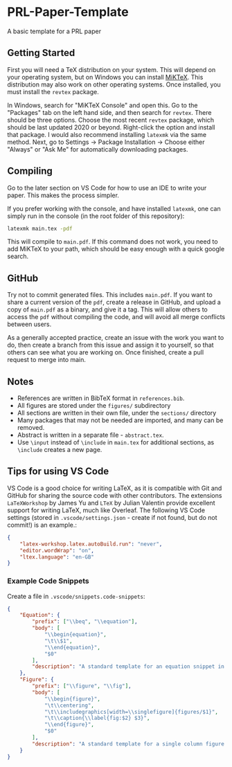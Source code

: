 # PRL-Paper-Template
A basic template for a PRL paper

## Getting Started

First you will need a TeX distribution on your system. This will depend on your operating system, but on Windows you can install [MiKTeX](https://miktex.org/). This distribution may also work on other operating systems. Once installed, you must install the `revtex` package. 

In Windows, search for "MiKTeX Console" and open this. Go to the "Packages" tab on the left hand side, and then search for `revtex`. There should be three options. Choose the most recent `revtex` package, which should be last updated 2020 or beyond. Right-click the option and install that package. I would also recommend installing `latexmk` via the same method. Next, go to Settings -> Package Installation -> Choose either "Always" or "Ask Me" for automatically downloading packages.

## Compiling

Go to the later section on VS Code for how to use an IDE to write your paper. This makes the process simpler.

If you prefer working with the console, and have installed `latexmk`, one can simply run in the console (in the root folder of this repository):
```bash
latexmk main.tex -pdf
```
This will compile to `main.pdf`. If this command does not work, you need to add MiKTeX to your path, which should be easy enough with a quick google search.

## GitHub

Try not to commit generated files. This includes `main.pdf`. If you want to share a current version of the `pdf`, create a release in GitHub, and upload a copy of `main.pdf` as a binary, and give it a tag. This will allow others to access the `pdf` without compiling the code, and will avoid all merge conflicts between users.

As a generally accepted practice, create an issue with the work you want to do, then create a branch from this issue and assign it to yourself, so that others can see what you are working on. Once finished, create a pull request to merge into main.

## Notes

- References are written in BibTeX format in `references.bib`.
- All figures are stored under the `figures/` subdirectory
- All sections are written in their own file, under the `sections/` directory
- Many packages that may not be needed are imported, and many can be removed.
- Abstract is written in a separate file - `abstract.tex`.
- Use `\input` instead of `\include` in `main.tex` for additional sections, as `\include` creates a new page.

## Tips for using VS Code

VS Code is a good choice for writing LaTeX, as it is compatible with Git and GitHub for sharing the source code with other contributors. The extensions `LaTeXWorkshop` by James Yu and `LTeX` by Julian Valentin provide excellent support for writing LaTeX, much like Overleaf. The following VS Code settings (stored in `.vscode/settings.json` - create if not found, but do not commit!) is an example.:

```json
{
    "latex-workshop.latex.autoBuild.run": "never",
    "editor.wordWrap": "on",
    "ltex.language": "en-GB"
}
```

### Example Code Snippets

Create a file in `.vscode/snippets.code-snippets`:

```json
{
    "Equation": {
        "prefix": ["\\beq", "\\equation"],
        "body": [
            "\\begin{equation}",
            "\t\\$1",
            "\\end{equation}",
			"$0"
        ],
        "description": "A standard template for an equation snippet in LaTeX."
    },
    "Figure": {
        "prefix": ["\\figure", "\\fig"],
        "body": [
            "\\begin{figure}",
            "\t\\centering",
            "\t\\includegraphics[width=\\singlefigure]{figures/$1}",
            "\t\\caption{\\label{fig:$2} $3}",
            "\\end{figure}",
            "$0"
        ],
        "description": "A standard template for a single column figure in LaTeX."
    }
}
```

